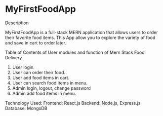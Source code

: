 # MyFirstFoodApp

 Description
 
MyFirstFoodApp is a full-stack MERN application that allows users to order their favorite food items. 
This App allow you to explore the variety of food and save in cart to order later. 

Table of Contents of User modules and function of Mern Stack Food Delivery
1. User login.
2. User can order their food.
3. User add food items in cart.
4. User can search food items in menu.
5. Admin login, logout, change password
6. Admin add food items in menu.

Technology Used:
Frontend: React.js
Backend: Node.js, Express.js
Database: MongoDB



